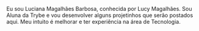 Eu sou Luciana Magalhães Barbosa, conhecida por Lucy Magalhães.
Sou Aluna da Trybe e vou desenvolver alguns projetinhos que serão postados aqui.
Meu intuito é melhorar e ter experiência na área de Tecnologia. 

<!---
Lucyz23/Lucyz23 is a ✨ special ✨ repository because its `README.md` (this file) appears on your GitHub profile.
You can click the Preview link to take a look at your changes.
--->
